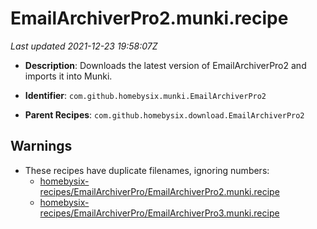 # EmailArchiverPro2.munki.recipe

_Last updated 2021-12-23 19:58:07Z_

- **Description**: Downloads the latest version of EmailArchiverPro2 and imports it into Munki.

- **Identifier**: `com.github.homebysix.munki.EmailArchiverPro2`

- **Parent Recipes**: `com.github.homebysix.download.EmailArchiverPro2`

## Warnings

- These recipes have duplicate filenames, ignoring numbers:
    - [homebysix-recipes/EmailArchiverPro/EmailArchiverPro2.munki.recipe](/autopkg-dupe-tracker/homebysix-recipes/EmailArchiverPro/EmailArchiverPro2.munki.recipe)
    - [homebysix-recipes/EmailArchiverPro/EmailArchiverPro3.munki.recipe](/autopkg-dupe-tracker/homebysix-recipes/EmailArchiverPro/EmailArchiverPro3.munki.recipe)